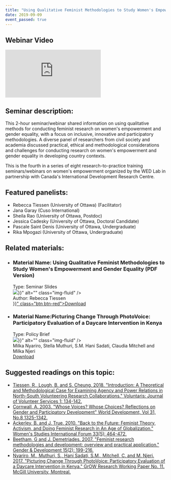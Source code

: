 ```yaml
---
title: "Using Qualitative Feminist Methodologies to Study Women's Empowerment and Gender Equality"
date: 2019-09-09
event_passed: true
---
```


<section>
	<div class="row mb-5">
		<div class="col">
			<div class="people-card-container">
				<h2 class="sr-only">Webinar Video</h2>
				<div class="embed-responsive embed-responsive-16by9 my-2">
					<iframe class="embed-responsive-item" src="https://www.youtube.com/embed/k6oGnR_pUwE?rel=0" frameborder="0" allow="autoplay; encrypted-media" allowfullscreen></iframe>
				</div>
			</div>
		</div>
	</div>
</section>

<section>
	<h2>Seminar description:</h2>
	<p>This 2-hour seminar/webinar shared information on using qualitative methods for conducting feminist research on women's empowerment and gender equality, with a focus on inclusive, innovative and participatory methodologies. A diverse panel of researchers from civil society and academia discussed practical, ethical and methodological considerations and challenges for conducting research on women's empowerment and gender equality in developing country contexts.</p>
	<p>This is the fourth in a series of eight research-to-practice training seminars/webinars on women's empowerment organized by the <abbr>WED</abbr> Lab in partnership with Canada's International Development Research Centre.</p>
</section>

<section>
	<h2>Featured panelists:</h2>
	<ul class="list-disc list-inside">
		<li>Rebecca Tiessen (University of Ottawa) (Facilitator)</li>
		<li>Jana Garay (Cuso International) </li>
		<li>Sheila Rao (University of Ottawa, Postdoc)</li>
		<li>Jessica Cadesky (University of Ottawa, Doctoral Candidate) </li>
		<li>Pascale Saint Denis (University of Ottawa, Undergraduate) </li>
		<li>Rika Mpogazi (University of Ottawa, Undergraduate)</li>
	</ul>
</section>

<section>
	<h2>Related materials:</h2>
	<ul class="row list-unstyled">
		<li class="col-md-6 my-3">
			<div class="people-card-container">
				<div class="people-name">
					<h3 class="mt-1"><span class="sr-only">Material Name: </span>Using Qualitative Feminist Methodologies to Study Women's Empowerment and Gender Equality (PDF Version)</h3>
				</div>
				<div class="people-type">
					<span class="sr-only">Type: </span>Seminar Slides
				</div>
				<div class="people-img">
					<img src="{{< relURL "/images/seminars/feminist-methodologies-study-womens-empowerment/thumbnail.png" >}}" alt="" class="img-fluid" />
				</div>
				<div class="people-title">
					<span class="sr-only">Author: </span>Rebecca Tiessen
				</div>
				<div class="people-btn">
					<a href="{{< relURL "/resources/seminars/feminist-methodologies-study-womens-empowerment/slides.pdf" >}}" class="btn btn-red">Download</a>
				</div>
			</div>
		</li>
		<li class="col-md-6 my-3">
			<div class="people-card-container">
				<div class="people-name">
					<h3 class="mt-1"><span class="sr-only">Material Name:</span>Picturing Change Through PhotoVoice: Participatory Evaluation of a Daycare Intervention in Kenya</h3>
				</div>
				<div class="people-type">
					<span class="sr-only">Type: </span>Policy Brief
				</div>
				<div class="people-img">
					<img src="{{< relURL "/images/seminars/feminist-methodologies-study-womens-empowerment/gpb-6.jpg" >}}" alt="" class="img-fluid" />
				</div>
				<div class="people-title">
					Milka Nyariro, Stella Muthuri, S.M. Hani Sadati, Claudia Mitchell and Milka Njeri
				</div>
				<div class="people-btn">
					<a href="http://grow.research.mcgill.ca/publications/policy-briefs/gpb-2018-06.pdf" class="btn btn-red">Download</a>
				</div>
			</div>
		</li>
	</ul>
</section>

<section class="mt-5">
  <h2>Suggested readings on this topic:</h2>
  <ul class="list-unstyled">
    <li class="my-4"><a rel="external" target="_blank" href="https://womensempowerment.lab.mcgill.ca/resources/seminars/feminist-methodologies-study-womens-empowerment/2018-tiessen-et-al-voluntaris-introduction.pdf">Tiessen, R., Lough, B. and S. Cheung. 2018. "Introduction: A Theoretical and Methodological Case for Examining Agency and Power Relations in North-South Volunteering Research Collaborations." Voluntaris: Journal of Volunteer Services 1: 134-142.</a></li>
    <li class="my-4"><a rel="external" target="_blank" href="https://www.ircwash.org/sites/default/files/Cornwall-2003-Whose.pdf">Cornwall, A. 2003. "Whose Voices? Whose Choices? Reflections on Gender and Participatory Development" World Development, Vol 31, No.8 1325-1342.</a></li>
    <li class="my-4"><a rel="external" target="_blank" href="https://www.sciencedirect.com/science/article/abs/pii/S0277539510000907">Ackerley, B. and J. True. 2010. "Back to the Future: Feminist Theory, Activism, and Doing Feminist Research in An Age of Globalization." Women's Studies International Forum 33(5): 464-472.</a></li>
    <li class="my-4"><a rel="external" target="_blank" href="https://www.tandfonline.com/doi/pdf/10.1080/13552070701391086?needAccess=true">Beetham, G and J. Demetriades. 2007. "Feminist research methodologies and development: overview and practical application." Gender & Development 15(2): 199-216.</a></li>
    <li class="my-4"><a rel="external" target="_blank" href="http://grow.research.mcgill.ca/publications/working-papers/gwp-2017-11.pdf">Nyariro, M., Muthuri, S., Hani Sadati, S.M., Mitchell, C. and M. Njeri. 2017. "Picturing Change Through PhotoVoice: Participatory Evaluation of a Daycare Intervention in Kenya." GrOW Research Working Paper No. 11. McGill University, Montreal.</a></li>
  </ul>
</section>













